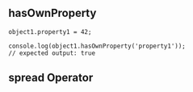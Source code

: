 
## hasOwnProperty 
```const object1 = new Object();
object1.property1 = 42;

console.log(object1.hasOwnProperty('property1'));
// expected output: true
```

## spread Operator

